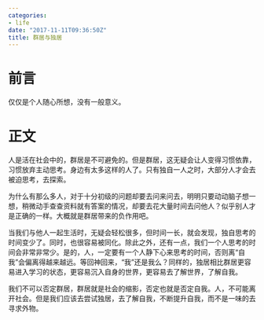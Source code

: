 ```yaml
---
categories: 
- life
date: "2017-11-11T09:36:50Z"
title: 群居与独居
---
```


# 前言
仅仅是个人随心所想，没有一般意义。

# 正文
人是活在社会中的，群居是不可避免的。但是群居，这无疑会让人变得习惯依靠，习惯放弃主动思考。身边有太多这样的人了。只有独自一人之时，大部分人才会去被迫思考，去探索。

为什么有那么多人，对于十分初级的问题却要去问来问去，明明只要动动脑子想一想，稍微动手查查资料就有答案的情况，却要去花大量时间去问他人？似乎别人才是正确的一样。大概就是群居带来的负作用吧。

当我们与他人一起生活时，无疑会轻松很多，但时间一长，就会发现，独自思考的时间变少了。同时，也很容易被同化。除此之外，还有一点，我们一个人思考的时间会非常非常少。是的，人，一定要有一个人静下心来思考的时间，否则离“自我”会偏离得越来越远。等回神回来，“我”还是我么？同样的，独居相比群居更容易进入学习的状态，更容易沉入自身的世界，更容易去了解世界，了解自我。

我们不可以否定群居，群居就是社会的缩影，否定也就是否定自我。人，不可能离开社会。但是我们应该去尝试独居，去了解自我，不断提升自我，而不是一味的去寻求外物。

